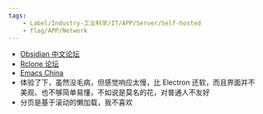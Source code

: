 ```yaml
---
tags:
    - Label/Industry-工业科学/IT/APP/Server/Self-hosted
    - flag/APP/Network
---
```


- [Obsidian 中文论坛](https://forum-zh.obsidian.md)
- [Rclone 论坛](https://forum.rclone.org/)
- [Emacs China](https://emacs-china.org/)
- 体验了下，虽然没毛病，但感觉响应太慢，比 Electron 还软，而且界面并不美观、也不够简单易懂，不如说是莫名的花，对普通人不友好
- 分页是基于滚动的懒加载，我不喜欢